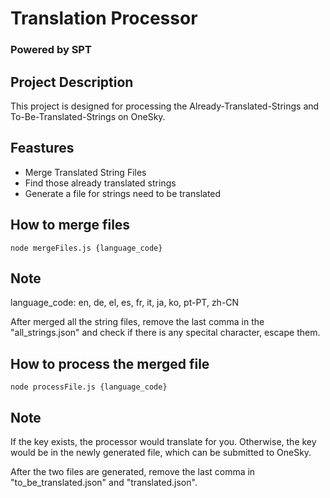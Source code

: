 # Translation Processor
### Powered by SPT

## Project Description
This project is designed for processing the Already-Translated-Strings and To-Be-Translated-Strings on OneSky.

## Feastures
* Merge Translated String Files
* Find those already translated strings
* Generate a file for strings need to be translated

## How to merge files
`node mergeFiles.js {language_code}`

## Note
language_code: en, de, el, es, fr, it, ja, ko, pt-PT, zh-CN

After merged all the string files, remove the last comma in the "all_strings.json" and check if there is any specital character, escape them.

## How to process the merged file
`node processFile.js {language_code}`

## Note
If the key exists, the processor would translate for you. Otherwise, the key would be in the newly generated file, which can be submitted to OneSky.

After the two files are generated, remove the last comma in "to_be_translated.json" and "translated.json".
